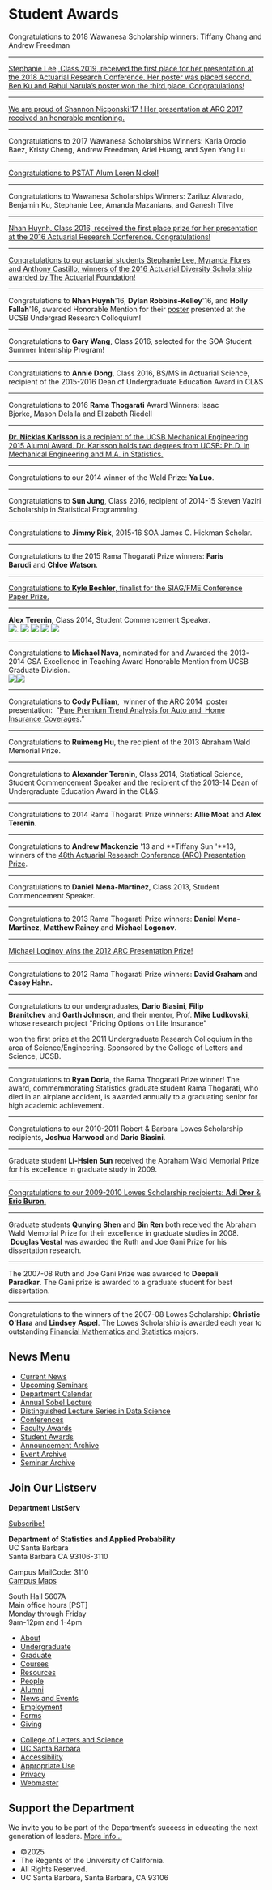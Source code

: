 # Student Awards

Congratulations to 2018 Wawanesa Scholarship winners: Tiffany Chang and Andrew Freedman

* * *

[Stephanie Lee, Class 2019, received the first place for her presentation at the 2018 Actuarial Research Conference. Her poster was placed second. Ben Ku and Rahul Narula’s poster won the third place. Congratulations!](/sites/secure.lsit.ucsb.edu.stat.d7/files/sitefiles/Undergrad/Actuary/urca/2018/ARC%202018%20awards.pdf)

* * *

[We are proud of Shannon Nicponski'17 ! Her presentation at ARC 2017 received an honorable mentioning.](https://www.soa.org/sections/education-research/educ-research-resources/)

* * *

Congratulations to 2017 Wawanesa Scholarships Winners: Karla Orocio Baez, Kristy Cheng, Andrew Freedman, Ariel Huang, and Syen Yang Lu

* * *

[Congratulations to PSTAT Alum Loren Nickel!](https://www.rims.org/aboutRIMS/Newsroom/News/Pages/RIMSRMOY2017.aspx)

* * *

Congratulations to Wawanesa Scholarships Winners: Zariluz Alvarado, Benjamin Ku, Stephanie Lee, Amanda Mazanians, and Ganesh Tilve

* * *

[Nhan Huynh, Class 2016, received the first place prize for her presentation at the 2016 Actuarial Research Conference. Congratulations!](https://www.soa.org/Professional-Interests/Education-And-Research/2016-arc-winners.aspx)

* * *

[Congratulations to our actuarial students Stephanie Lee, Myranda Flores and Anthony Castillo, winners of the 2016 Actuarial Diversity Scholarship awarded by The Actuarial Foundation!](http://www.actuarialfoundation.org/programs/actuarial/act-diversity.shtml)

* * *

Congratulations to **Nhan Huynh**'16, **Dylan Robbins-Kelley**'16, and **Holly Fallah**'16, awarded Honorable Mention for their [poster](/sites/secure.lsit.ucsb.edu.stat.d7/files/sitefiles/About/awards/Cottage%20Hospital%20poster.pdf) presented at the UCSB Undergrad Research Colloquium!

* * *

Congratulations to **Gary Wang**, Class 2016, selected for the SOA Student Summer Internship Program!

* * *

Congratulations to **Annie Dong**, Class 2016, BS/MS in Actuarial Science, recipient of the 2015-2016 Dean of Undergraduate Education Award in CL&amp;S

* * *

Congratulations to 2016 **Rama Thogarati** Award Winners: Isaac Bjorke, Mason Delalla and Elizabeth Riedell

* * *

[**Dr. Nicklas Karlsson** is a recipient of the UCSB Mechanical Engineering 2015 Alumni Award. Dr. Karlsson holds two degrees from UCSB: Ph.D. in Mechanical Engineering and M.A. in Statistics.](https://me.ucsb.edu/news/niklas-karlsson-honored-2015-me-alumni-award)

* * *

Congratulations to our 2014 winner of the Wald Prize: **Ya Luo**.

* * *

Congratulations to **Sun Jung**, Class 2016, recipient of 2014-15 Steven Vaziri Scholarship in Statistical Programming.

* * *

Congratulations to **Jimmy Risk**, 2015-16 SOA James C. Hickman Scholar.

* * *

Congratulations to the 2015 Rama Thogarati Prize winners: **Faris Barudi** and **Chloe Watson**.

* * *

[Congratulations to **Kyle Bechler**, finalist for the SIAG/FME Conference Paper Prize.](http://www.siam.org/prizes/sponsored/fme_conf_paper.php)

* * *

**Alex Terenin**, Class 2014, Student Commencement Speaker.  
![](/sites/secure.lsit.ucsb.edu.stat.d7/files/sitefiles/News/Awards/mlps_commencement2014_dean_students.jpg). ![](/sites/secure.lsit.ucsb.edu.stat.d7/files/sitefiles/News/Awards/mlps_terenin_portrait.jpg) ![](/sites/secure.lsit.ucsb.edu.stat.d7/files/sitefiles/News/Awards/mlps_terenin_speech.jpg) ![](/sites/secure.lsit.ucsb.edu.stat.d7/files/sitefiles/News/Awards/mlps_terenin_speech2.jpg) ![](/sites/secure.lsit.ucsb.edu.stat.d7/files/sitefiles/News/Awards/mlps_terenin_speech3.jpg)

* * *

Congratulations to **Michael Nava**, nominated for and Awarded the 2013-2014 GSA Excellence in Teaching Award Honorable Mention from UCSB Graduate Division.  
![](http://www.pstat.ucsb.edu/images/100_0901.JPG)![](http://www.pstat.ucsb.edu/images/100_0903.JPG)

* * *

Congratulations to **Cody Pulliam**,  winner of the ARC 2014  poster presentation:  “[Pure Premium Trend Analysis for Auto and  Home Insurance Coverages](/sites/secure.lsit.ucsb.edu.stat.d7/files/sitefiles/News/Awards/Ludkovski-TrendAnalysisPoster.pdf).”

* * *

Congratulations to **Ruimeng Hu**, the recipient of the 2013 Abraham Wald Memorial Prize.

* * *

Congratulations to **Alexander Terenin**, Class 2014, Statistical Science, Student Commencement Speaker and the recipient of the 2013-14 Dean of Undergraduate Education Award in the CL&amp;S.

* * *

Congratulations to 2014 Rama Thogarati Prize winners: **Allie Moat** and **Alex Terenin**.

* * *

Congratulations to **Andrew Mackenzie** '13 and **Tiffany Sun '**13, winners of the [48th Actuarial Research Conference (ARC) Presentation Prize](http://www.soa.org/research/grants-awards/arc-prize-winners.aspx).

* * *

Congratulations to **Daniel Mena-Martinez**, Class 2013, Student Commencement Speaker.

* * *

Congratulations to 2013 Rama Thogarati Prize winners: **Daniel Mena-Martinez**, **Matthew Rainey** and **Michael Logonov**.

* * *

[Michael Loginov wins the 2012 ARC Presentation Prize!](http://archive.pstat.ucsb.edu/instruction/LoginovAward2012.html)

* * *

Congratulations to 2012 Rama Thogarati Prize winners: **David Graham** and **Casey Hahn.**

* * *

Congratulations to our undergraduates, **Dario Biasini**, **Filip Branitchev** and **Garth Johnson**, and their mentor, Prof. **Mike Ludkovski**, whose research project "Pricing Options on Life Insurance"

won the first prize at the 2011 Undergraduate Research Colloquium in the area of Science/Engineering. Sponsored by the College of Letters and Science, UCSB.

* * *

Congratulations to **Ryan Doria**, the Rama Thogarati Prize winner! The award, commemmorating Statistics graduate student Rama Thogarati, who died in an airplane accident, is awarded annually to a graduating senior for high academic achievement.

* * *

Congratulations to our 2010-2011 Robert &amp; Barbara Lowes Scholarship recipients, **Joshua Harwood** and **Dario Biasini**.

* * *

Graduate student **Li-Hsien Sun** received the Abraham Wald Memorial Prize for his excellence in graduate study in 2009.

* * *

[Congratulations to our 2009-2010 Lowes Scholarship recipients: **Adi Dror** &amp; **Eric Buron**.](/programs/ug/bs_fms)

* * *

Graduate students **Qunying Shen** and **Bin Ren** both received the Abraham Wald Memorial Prize for their excellence in graduate studies in 2008.  **Douglas Vestal** was awarded the Ruth and Joe Gani Prize for his dissertation research.

* * *

The 2007-08 Ruth and Joe Gani Prize was awarded to **Deepali Paradkar**. The Gani prize is awarded to a graduate student for best dissertation.

* * *

Congratulations to the winners of the 2007-08 Lowes Scholarship: **Christie O'Hara** and **Lindsey Aspel**. The Lowes Scholarship is awarded each year to outstanding [Financial Mathematics and Statistics](/programs/ug/bs_fms) majors.

## News Menu

- [Current News](/news "Current News")
- [Upcoming Seminars](/news/upcoming-seminars "Upcoming Seminars")
- [Department Calendar](/news/calendar "Event & Feature Calendar")
- [Annual Sobel Lecture](/news/sobel "Annual Sobel Lecture")
- [Distinguished Lecture Series in Data Science](/news/data-science "Distinguished Lecture Series in Data Science")
- [Conferences](/news/conferences "Conferences")
- [Faculty Awards](/news/fac_award "Faculty Awards")
- [Student Awards](/news/student_award "Student Awards")
- [Announcement Archive](/news/announcement/archive)
- [Event Archive](/news/feature/archive)
- [Seminar Archive](/news/event/archive)

## Join Our Listserv

**Department ListServ**

[Subscribe!](https://groups.google.com/u/1/a/pstat.ucsb.edu/g/pstat-undergrad?hl=en)

**Department of Statistics and Applied Probability**  
UC Santa Barbara  
Santa Barbara CA 93106-3110

Campus MailCode: 3110  
[Campus Maps](http://www.aw.id.ucsb.edu/maps/)

South Hall 5607A  
Main office hours \[PST]  
Monday through Friday  
9am-12pm and 1-4pm

- [About](/about "About")
- [Undergraduate](/undergrad)
- [Graduate](/graduate)
- [Courses](/courses)
- [Resources](/resources "Resources")
- [People](/people)
- [Alumni](/alumni "Undergraduate Alumni")
- [News and Events](/news)
- [Employment](/about/employment "Employment")
- [Forms](/forms "Forms")
- [Giving](/giving "Giving")

<!--THE END-->

- [College of Letters and Science](http://www.college.ucsb.edu "College of Letters and Science")
- [UC Santa Barbara](http://www.ucsb.edu "UC Santa Barbara")
- [Accessibility](/accessibility "Accessibility")
- [Appropriate Use](http://www.policy.ucsb.edu/terms_of_use/ "Appropriate Use")
- [Privacy](http://www.policy.ucsb.edu/privacy-notification/ "Privacy")
- [Webmaster](mailto:help@pstat.ucsb.edu "Webmaster")

## Support the Department

We invite you to be part of the Department’s success in educating the next generation of leaders. [More info...](/giving)

- ©2025
- The Regents of the University of California.
- All Rights Reserved.
- UC Santa Barbara, Santa Barbara, CA 93106